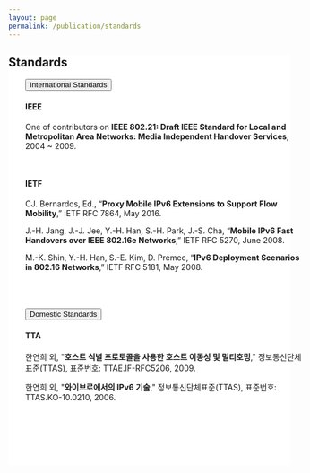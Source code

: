 ```yaml
---
layout: page
permalink: /publication/standards
---
```

<style>
   .panel {
        padding: 0px 0px 0px 0px;
    }
</style>
<div>
    <div class="cw-content container-fluid">
        <div class="cyw-container">
            <div class="container">
                <div style="background-color:white;" class="container-fluid">
                    <div class="row content" style="padding-bottom:100px">
                        <section class="content-wrapper title-section">
                            <h2 class="title-level-2">Standards</h2>
                        </section>
                        <section style="padding: 0px 30px; width:100%" class="content-wrapper">
                                <article>
                                    <button class="accordion">International Standards</button>
                                    <h4 class="title-level-4 year">IEEE</h4>
                                    <p>
                                        One of contributors on <strong>IEEE 802.21: Draft IEEE Standard for Local and Metropolitan Area Networks: Media Independent Handover Services</strong>, 2004 ~ 2009.
                                        <a href="https://standards.ieee.org/standard/802_21-2017.html" target="_blank"><i class="fa fa-link" aria-hidden="true"></i></a>
                                    </p>
                                    <br/>
                                    <h4 class="title-level-4 year">IETF</h4>
                                    <p>
                                        CJ. Bernardos, Ed., “<strong>Proxy Mobile IPv6 Extensions to Support Flow Mobility</strong>,” IETF RFC 7864, May 2016.
                                        <a href="https://tools.ietf.org/html/rfc5181" target="_blank"><i class="fa fa-link" aria-hidden="true"></i></a>
                                    </p>
                                    <p>
                                        J.-H. Jang, J.-J. Jee, Y.-H. Han, S.-H. Park, J.-S. Cha, “<strong>Mobile IPv6 Fast Handovers over IEEE 802.16e Networks</strong>,” IETF RFC 5270, June 2008.
                                        <a href="https://tools.ietf.org/html/rfc5270" target="_blank"><i class="fa fa-link" aria-hidden="true"></i></a>
                                    </p>
                                    <p>
                                        M.-K. Shin, Y.-H. Han, S.-E. Kim, D. Premec, “<strong>IPv6 Deployment Scenarios in 802.16 Networks</strong>,” IETF RFC 5181, May 2008.
                                        <a href="https://tools.ietf.org/html/rfc7864" target="_blank"><i class="fa fa-link" aria-hidden="true"></i></a>
                                    </p>
                                </article>
                                <br/><br/><br/>
                                <article>
                                    <button class="accordion">Domestic Standards</button>
                                    <h4 class="title-level-4 year">TTA</h4>
                                    <p>
                                        한연희 외, "<strong>호스트 식별 프로토콜을 사용한 호스트 이동성 및 멀티호밍</strong>," 정보통신단체표준(TTAS), 표준번호: TTAE.IF-RFC5206, 2009.
                                        <a href="http://www.tta.or.kr/data/ttas_view.jsp?pk_num=TTAE.IF-RFC5206&rn=1" target="_blank"><i class="fa fa-link" aria-hidden="true"></i></a>
                                    </p>
                                    <p>
                                        한연희 외, "<strong>와이브로에서의 IPv6 기술</strong>," 정보통신단체표준(TTAS), 표준번호: TTAS.KO-10.0210, 2006.
                                        <a href="http://www.tta.or.kr/data/ttas_view.jsp?pk_num=TTAS.KO-10.0210&rn=1" target="_blank"><i class="fa fa-link" aria-hidden="true"></i></a>
                                    </p>
                                </article>
                            </section>                        
                    </div>
                </div>
            </div>
        </div>
    </div>
</div>

<script type="text/javascript">
    var acc = document.getElementsByClassName("accordion");

    for (var i = 0; i < acc.length; i++) {
        acc[i].addEventListener("click", function () {
            this.classList.toggle("acc_active");
            var panel = this.nextElementSibling;
            if (panel.style.maxHeight) {
                panel.style.maxHeight = null;
            } else {
                panel.style.maxHeight = panel.scrollHeight + "px";
            }
        });
    }

    for (var i = 0; i < acc.length; i++) {
        acc[i].click();
    }
</script>
